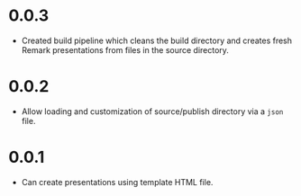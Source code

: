 # 0.0.3

- Created build pipeline which cleans the build directory and creates fresh Remark presentations from files in the source directory.

# 0.0.2

- Allow loading and customization of source/publish directory via a `json` file.

# 0.0.1

- Can create presentations using template HTML file.